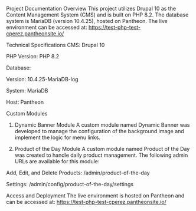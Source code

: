 Project Documentation
Overview
This project utilizes Drupal 10 as the Content Management System (CMS) and is built on PHP 8.2. The database system is MariaDB (version 10.4.25), hosted on Pantheon. The live environment can be accessed at:
https://test-php-test-cperez.pantheonsite.io/

Technical Specifications
CMS: Drupal 10

PHP Version: PHP 8.2

Database:

Version: 10.4.25-MariaDB-log

System: MariaDB

Host: Pantheon

Custom Modules
1. Dynamic Banner Module
A custom module named Dynamic Banner was developed to manage the configuration of the background image and implement the logic for menu links.

2. Product of the Day Module
A custom module named Product of the Day was created to handle daily product management. The following admin URLs are available for this module:

Add, Edit, and Delete Products: <site-url>/admin/product-of-the-day

Settings: <site-url>/admin/config/product-of-the-day/settings

Access and Deployment
The live environment is hosted on Pantheon and can be accessed at:
https://test-php-test-cperez.pantheonsite.io/
